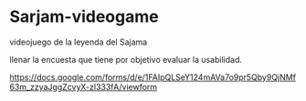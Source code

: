# Sarjam-videogame
videojuego de la leyenda del Sajama

llenar la encuesta que tiene por objetivo evaluar la usabilidad. 

https://docs.google.com/forms/d/e/1FAIpQLSeY124mAVa7o9pr5Qby9QjNMf63m_zzyaJggZcvyX-zl333fA/viewform
